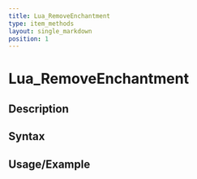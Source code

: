 ```yaml
---
title: Lua_RemoveEnchantment
type: item_methods
layout: single_markdown
position: 1
---
```


# Lua_RemoveEnchantment

## Description

## Syntax

## Usage/Example


